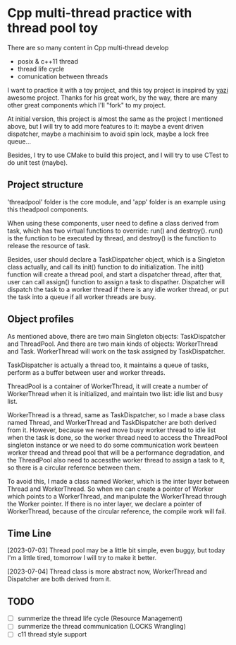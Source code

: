 # Cpp multi-thread practice with thread pool toy
There are so many content in Cpp multi-thread develop
 - posix & c++11 thread
 - thread life cycle
 - comunication between threads

I want to practice it with a toy project, and this toy project is 
inspired by [yazi](https://github.com/yespon/yazi) awesome project.
Thanks for his great work, by the way, there are many other great 
components which I'll "fork" to my project.

At initial version, this project is almost the same as the project
I mentioned above, but I will try to add more features to it:
maybe a event driven dispatcher, maybe a machinisim 
to avoid spin lock, maybe a lock free queue...

Besides, I try to use CMake to build this project, and I will try to
use CTest to do unit test (maybe).

## Project structure
'threadpool' folder is the core module, and 'app' folder is an example
using this theadpool components.

When using these components, user need to define a class derived from 
task, which has two virtual functions to override: run() and destroy().
run() is the function to be executed by thread, and destroy() is the
function to release the resource of task.

Besides, user should declare a TaskDispatcher object, which is a Singleton
class actually, and call its init() function to do initialization.
The init() function will create a thread pool, and start a dispatcher thread,
after that, user can call assign() function to assign a task to dispather.
Dispatcher will dispatch the task to a worker thread if there is any idle 
worker thread, or put the task into a queue if all worker threads are busy.
## Object profiles
As mentioned above, there are two main Singleton objects: TaskDispatcher and
ThreadPool. And there are two main kinds of objects: WorkerThread and Task.
WorkerThread will work on the task assigned by TaskDispatcher.

TaskDispatcher is actually a thread too, it maintains a queue of tasks, perform
as a buffer between user and worker threads.

ThreadPool is a container of WorkerThread, it will create a number of WorkerThread
when it is initialized, and maintain two list: idle list and busy list.

WorkerThread is a thread, same as TaskDispatcher, so I made a base class named Thread,
and WorkerThread and TaskDispatcher are both derived from it. However, because we
need move busy worker thread to idle list when the task is done, so the worker thread
need to access the ThreadPool singleton instance or we need to do some communication work
bewteen worker thread and thread pool that will be a performance degradation, 
and the ThreadPool also need to accessthe worker thread to assign 
a task to it, so there is a circular reference between them.

To avoid this, I made a class named Worker, which is the inter layer between Thread and
WorkerThread. So when we can create a pointer of Worker which points to a WorkerThread,
and manipulate the WorkerThread through the Worker pointer. If there is no inter layer,
we declare a pointer of WorkerThread, because of the circular reference, the compile work
will fail.

## Time Line

[2023-07-03] Thread pool may be a little bit simple, even buggy, 
but today I'm a little tired, tomorrow I will try to make it better.

[2023-07-04] Thread class is more abstract now, WorkerThread and Dispatcher
are both derived from it.

## TODO
- [ ] summerize the thread life cycle (Resource Management)
- [ ] summerize the thread communication (LOCKS Wrangling)
- [ ] c11 thread style support